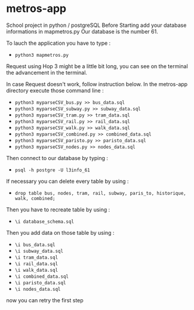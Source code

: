 # metros-app
School project in python / postgreSQL
Before Starting add your database informations in mapmetros.py
Our database is the number 61.

To lauch the application you have to type :
- `python3 mapmetros.py`

Request using Hop 3 might be a little bit long, you can see on the terminal the advancement in the terminal.

In case Request doesn't work, follow instruction below.
In the metros-app directory execute those command line :

- `python3 myparseCSV_bus.py >> bus_data.sql`
- `python3 myparseCSV_subway.py >> subway_data.sql`
- `python3 myparseCSV_tram.py >> tram_data.sql`
- `python3 myparseCSV_rail.py >> rail_data.sql`
- `python3 myparseCSV_walk.py >> walk_data.sql`
- `python3 myparseCSV_combined.py >> combined_data.sql`
- `python3 myparseCSV_paristo.py >> paristo_data.sql`
- `python3 myparseCSV_nodes.py >> nodes_data.sql`

Then connect to our database by typing :
- `psql -h postgre -U l3info_61`

If necessary you can delete every table by using :
- `drop table bus, nodes, tram, rail, subway, paris_to, historique, walk, combined;`

Then you have to recreate table by using :
- `\i database_schema.sql`

Then you add data on those table by using :
- `\i bus_data.sql`
- `\i subway_data.sql`
- `\i tram_data.sql`
- `\i rail_data.sql`
- `\i walk_data.sql`
- `\i combined_data.sql`
- `\i paristo_data.sql`
- `\i nodes_data.sql`

now you can retry the first step





